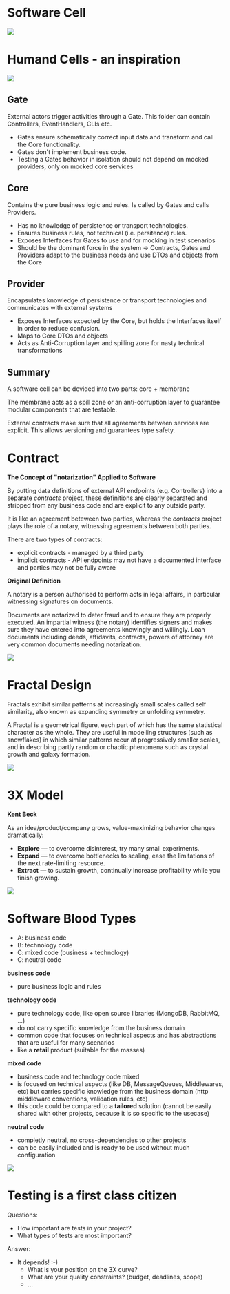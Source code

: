 # Software Cell

![](img/cell2.png)

# Humand Cells - an inspiration

![](img/realcell.png)


## Gate

External actors trigger activities through a Gate. This folder can contain Controllers, EventHandlers, CLIs etc.

- Gates ensure schematically correct input data and transform and call the Core functionality.
- Gates don't implement business code.
- Testing a Gates behavior in isolation should not depend on mocked providers, only on mocked core services

## Core

Contains the pure business logic and rules. Is called by Gates and calls Providers.

- Has no knowledge of persistence or transport technologies.
- Ensures business rules, not technical (i.e. persitence) rules.
- Exposes Interfaces for Gates to use and for mocking in test scenarios
- Should be the dominant force in the system -> Contracts, Gates and Providers adapt to the business needs and use DTOs and objects from the Core


## Provider

Encapsulates knowledge of persistence or transport technologies and communicates with external systems

- Exposes Interfaces expected by the Core, but holds the Interfaces itself in order to reduce confusion.
- Maps to Core DTOs and objects
- Acts as Anti-Corruption layer and spilling zone for nasty technical transformations


## Summary

A software cell can be devided into two parts: core + membrane

The membrane acts as a spill zone or an anti-corruption layer to guarantee modular components that are testable.

External contracts make sure that all agreements between services are explicit. This allows versioning and guarantees type safety.


# Contract

**The Concept of "notarization" Applied to Software**

By putting data definitions of external API endpoints (e.g. Controllers) into a separate *contracts* project, these definitions are clearly separated and stripped from any business code and are explicit to any outside party.

It is like an agreement beteween two parties, whereas the *contracts* project plays the role of a notary, witnessing agreements between both parties.

There are two types of contracts:
* explicit contracts - managed by a third party
* implicit contracts - API endpoints may not have a documented interface and parties may not be fully aware 

**Original Definition**

A notary is a person authorised to perform acts in legal affairs, in particular witnessing signatures on documents.

Documents are notarized to deter fraud and to ensure they are properly executed. An impartial witness (the notary) identifies signers and makes sure they have entered into agreements knowingly and willingly. Loan documents including deeds, affidavits, contracts, powers of attorney are very common documents needing notarization.

![](img/notary2.png)

# Fractal Design

Fractals exhibit similar patterns at increasingly small scales called self similarity, also known as expanding symmetry or unfolding symmetry.

A Fractal is a geometrical figure, each part of which has the same statistical character as the whole. They are useful in modelling structures (such as snowflakes) in which similar patterns recur at progressively smaller scales, and in describing partly random or chaotic phenomena such as crystal growth and galaxy formation.

![](img/fractal1.png)


# 3X Model

**Kent Beck**

As an idea/product/company grows, value-maximizing behavior changes dramatically:

* **Explore** — to overcome disinterest, try many small experiments.
* **Expand** — to overcome bottlenecks to scaling, ease the limitations of the next rate-limiting resource.
* **Extract** — to sustain growth, continually increase profitability while you finish growing.

![](img/3x.png)


# Software Blood Types

* A: business code
* B: technology code
* C: mixed code (business + technology)
* C: neutral code 

**business code**
* pure business logic and rules

**technology code**
* pure technology code, like open source libraries (MongoDB, RabbitMQ, ...)
* do not carry specific knowledge from the business domain
* common code that focuses on technical aspects and has abstractions that are useful for many scenarios
* like a **retail** product (suitable for the masses)
 
**mixed code**
* business code and technology code mixed
* is focused on technical aspects (like DB, MessageQueues, Middlewares, etc) but carries specific knowledge from the business domain (http middleware conventions, validation rules, etc)
* this code could be compared to a **tailored** solution (cannot be easily shared with other projects, because it is so specific to the usecase)

**neutral code**
* completly neutral, no cross-dependencies to other projects
* can be easily included and is ready to be used without much configuration

![](img/bloodtypes.png)


# Testing is a first class citizen

Questions:

* How important are tests in your project?
* What types of tests are most important?

Answer:

* It depends! :-)
	* What is your position on the 3X curve?
	* What are your quality constraints? (budget, deadlines, scope)
	* ...





